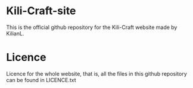 Kili-Craft-site
===============

This is the official github repository for the Kili-Craft website
made by KilianL.

Licence
=======

Licence for the whole website, that is, all the files in this github
repository can be found in LICENCE.txt
